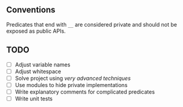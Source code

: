 ## Conventions

Predicates that end with `__` are considered private and should not be exposed as public APIs.

## TODO

-   [ ] Adjust variable names
-   [ ] Adjust whitespace
-   [ ] Solve project using _very advanced techniques_
-   [ ] Use modules to hide private implementations
-   [ ] Write explanatory comments for complicated predicates
-   [ ] Write unit tests